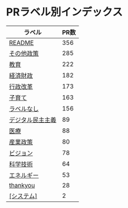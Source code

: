 # PRラベル別インデックス

| ラベル | PR数 |
|--------|------|
| [README](label_README.md) | 356 |
| [その他政策](label_その他政策.md) | 285 |
| [教育](label_教育.md) | 222 |
| [経済財政](label_経済財政.md) | 182 |
| [行政改革](label_行政改革.md) | 173 |
| [子育て](label_子育て.md) | 163 |
| [ラベルなし](label_ラベルなし.md) | 156 |
| [デジタル民主主義](label_デジタル民主主義.md) | 89 |
| [医療](label_医療.md) | 88 |
| [産業政策](label_産業政策.md) | 80 |
| [ビジョン](label_ビジョン.md) | 78 |
| [科学技術](label_科学技術.md) | 64 |
| [エネルギー](label_エネルギー.md) | 53 |
| [thankyou](label_thankyou.md) | 28 |
| [[システム]](label_[システム].md) | 2 |
